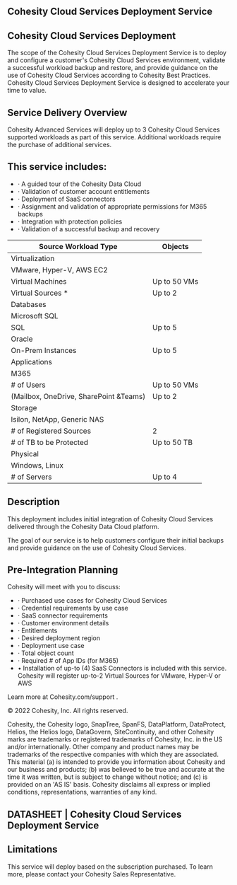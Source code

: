 <!-- image -->

## Cohesity Cloud Services Deployment Service

## Cohesity Cloud Services Deployment

The scope of the Cohesity Cloud Services Deployment Service is to deploy and configure a customer's Cohesity Cloud Services environment, validate a successful workload backup and restore, and provide guidance on the use of Cohesity Cloud Services according to Cohesity Best Practices. Cohesity Cloud Services Deployment Service is designed to accelerate your time to value.

## Service Delivery Overview

Cohesity Advanced Services will deploy up to 3 Cohesity Cloud Services supported workloads as part of this service. Additional workloads require the purchase of additional services.

<!-- image -->

## This service includes:

- · A guided tour of the Cohesity Data Cloud
- · Validation of customer account entitlements
- · Deployment of SaaS connectors
- · Assignment and validation of appropriate permissions for M365 backups
- · Integration with protection policies
- · Validation of a successful backup and recovery

| Source Workload Type                   | Objects      |
|----------------------------------------|--------------|
| Virtualization                         |              |
| VMware, Hyper-V, AWS EC2               |              |
| Virtual Machines                       | Up to 50 VMs |
| Virtual Sources *                      | Up to 2      |
| Databases                              |              |
| Microsoft SQL                          |              |
| SQL                                    | Up to 5      |
| Oracle                                 |              |
| On-Prem Instances                      | Up to 5      |
| Applications                           |              |
| M365                                   |              |
| # of Users                             | Up to 50 VMs |
| (Mailbox, OneDrive, SharePoint &Teams) | Up to 2      |
| Storage                                |              |
| Isilon, NetApp, Generic NAS            |              |
| # of Registered Sources                | 2            |
| # of TB to be Protected                | Up to 50 TB  |
| Physical                               |              |
| Windows, Linux                         |              |
| # of Servers                           | Up to 4      |

## Description

This deployment includes initial integration of Cohesity Cloud Services  delivered through the Cohesity Data Cloud platform.

The goal of our service is to help customers configure their initial backups and provide guidance on the use of Cohesity Cloud Services.

## Pre-Integration Planning

Cohesity will meet with you to discuss:

- · Purchased use cases for Cohesity Cloud Services
- · Credential requirements by use case
- · SaaS connector requirements
- · Customer environment details
- · Entitlements
- · Desired deployment region
- · Deployment use case
- · Total object count
- · Required # of App IDs (for M365)
- • Installation of up-to (4) SaaS Connectors is included with this service. Cohesity will register up-to-2 Virtual Sources for VMware, Hyper-V or AWS

Learn more at Cohesity.com/support .

<!-- image -->

<!-- image -->

© 2022 Cohesity, Inc. All rights reserved.

Cohesity, the Cohesity logo, SnapTree, SpanFS, DataPlatform, DataProtect, Helios, the Helios logo, DataGovern, SiteContinuity, and other Cohesity marks are trademarks or registered trademarks of Cohesity, Inc. in the US and/or internationally. Other company and product names may be trademarks of the respective companies with which they are associated. This material (a) is intended to provide you information about Cohesity and our business and products; (b) was believed to be true and accurate at the time it was written, but is subject to change without notice; and (c) is provided on an 'AS IS' basis. Cohesity disclaims all express or implied conditions, representations, warranties of any kind.

## DATASHEET  |  Cohesity Cloud Services Deployment Service

## Limitations

This service will deploy based on the subscription purchased. To learn more, please contact your Cohesity Sales Representative.